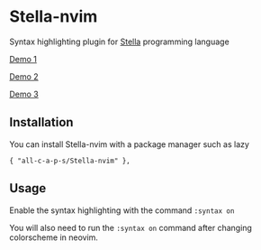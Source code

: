 # Stella-nvim

Syntax highlighting plugin for [Stella](https://github.com/all-c-a-p-s/Stella) programming language

[Demo 1](demo.PNG)


[Demo 2](demo2.PNG)


[Demo 3](demo3.PNG)

## Installation

You can install Stella-nvim with a package manager such as lazy 

```
{ "all-c-a-p-s/Stella-nvim" },
```

## Usage

Enable the syntax highlighting with the command ```:syntax on```

You will also need to run the ```:syntax on``` command after changing colorscheme in neovim.
